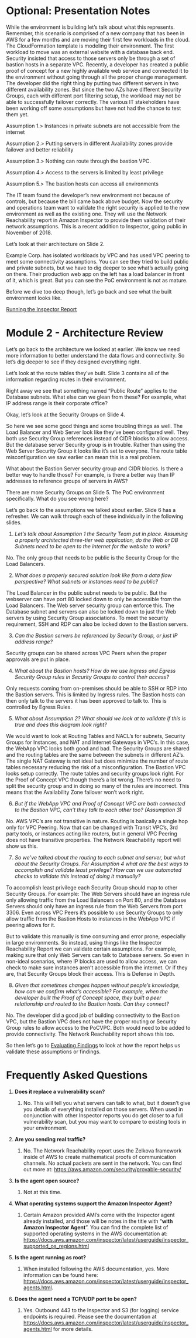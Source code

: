 Optional: Presentation Notes
============================

While the environment is building let’s talk about what this represents. Remember, this scenario is comprised of a new company that has been in AWS for a few months and are moving their first few workloads in the cloud. The CloudFormation template is modeling their environment. The first workload to move was an external website with a database back end. Security insisted that access to those servers only be through a set of bastion hosts in a separate VPC. Recently, a developer has created a public proof of concept for a new highly available web service and connected it to the environment without going through all the proper change management. The developer did the right thing by putting two different servers in two different availability zones. But since the two AZs have different Security Groups, each with different port filtering setup, the workload may not be able to successfully failover correctly. The various IT stakeholders have been working off some assumptions but have not had the chance to test them yet.

Assumption 1.\> Instances in private subnets are not accessible from the internet

Assumption 2.\> Putting servers in different Availability zones provide failover and better reliability

Assumption 3.\> Nothing can route through the bastion VPC.

Assumption 4.\> Access to the servers is limited by least privilege

Assumption 5.\> The bastion hosts can access all environments

The IT team found the developer’s new environment not because of controls, but because the bill came back above budget. Now the security and operations team want to validate the right security is applied to the new environment as well as the existing one. They will use the Network Reachability report in Amazon Inspector to provide them validation of their network assumptions. This is a recent addition to Inspector, going public in November of 2018. 

Let’s look at their architecture on Slide 2.

Example Corp. has isolated workloads by VPC and has used VPC peering to meet some connectivity assumptions. You can see they tried to build public and private subnets, but we have to dig deeper to see what’s actually going on there. Their production web app on the left has a load balancer in front of it, which is great. But you can see the PoC environment is not as mature.

Before we dive too deep though, let’s go back and see what the built environment looks like.

[Running the Inspector Report](02-running-inspector.md)

<a name="mod2"></a>Module 2 - Architecture Review
==============================

Let’s go back to the architecture we looked at earlier. We know we need more information to better understand the data flows and connectivity. So let’s dig deeper to see if they designed everything right.

Let’s look at the route tables they’ve built. Slide 3 contains all of the information regarding routes in their environment.

Right away we see that something named “Public Route” applies to the Database subnets. What else can we glean from these? For example, what IP address range is their corporate office?

Okay, let’s look at the Security Groups on Slide 4.

So here we see some good things and some troubling things as well. The Load Balancer and Web Server look like they’ve been configured well. They both use Security Group references instead of CIDR blocks to allow access. But the database server Security group is in trouble. Rather than using the Web Server Security Group it looks like it’s set to everyone. The route table misconfiguration we saw earlier can mean this is a real problem.

What about the Bastion Server security group and CIDR blocks. Is there a better way to handle those? For example, is there a better way than IP addresses to reference groups of servers in AWS?

There are more Security Groups on Slide 5. The PoC environment specifically. What do you see wrong here? 

Let’s go back to the assumptions we talked about earlier. Slide 6 has a refresher. We can walk through each of these individually in the following slides.

1.	*Let’s talk about Assumption 1 the Security Team put in place. Assuming a properly architected three-tier web application, do the Web or DB Subnets need to be open to the internet for the website to work?*

No. The only group that needs to be public is the Security Group for the Load Balancers.

2.	*What does a properly secured solution look like from a data flow perspective? What subnets or instances need to be public?*

The Load Balancer in the public subnet needs to be public. But the webserver can have port 80 locked down to only be accessible from the Load Balancers. The Web server security group can enforce this. The Database subnet and servers can also be locked down to just the Web servers by using Security Group associations. To meet the security requirement, SSH and RDP can also be locked down to the Bastion servers.

3.	*Can the Bastion servers be referenced by Security Group, or just IP address range?*

Security groups can be shared across VPC Peers when the proper approvals are put in place.

4.	*What about the Bastion hosts? How do we use Ingress and Egress Security Group rules in Security Groups to control their access?*

Only requests coming from on-premises should be able to SSH or RDP into the Bastion servers. This is limited by Ingress rules. The Bastion hosts can then only talk to the servers it has been approved to talk to. This is controlled by Egress Rules.

5.	*What about Assumption 2? What should we look at to validate if this is true and does this diagram look right?*

We would want to look at Routing Tables and NACL’s for subnets, Security Groups for Instances, and NAT and Internet Gateways in VPC’s. In this case, the WebApp VPC looks both good and bad. The Security Groups are shared and the routing tables are the same between the subnets in different AZ’s. The single NAT Gateway is not ideal but does minimize the number of route tables necessary reducing the risk of a misconfiguration. The Bastion VPC looks setup correctly. The route tables and security groups look right. For the Proof of Concept VPC though there’s a lot wrong. There’s no need to split the security group and in doing so many of the rules are incorrect. This means that the Availability Zone failover won’t work right.

6.	*But if the WebApp VPC and Proof of Concept VPC are both connected to the Bastion VPC, can’t they talk to each other too? (Assumption 3)*

No. AWS VPC’s are not transitive in nature. Routing is basically a single hop only for VPC Peering. Now that can be changed with Transit VPC’s, 3rd party tools, or instances acting like routers, but in general VPC Peering does not have transitive properties. The Network Reachability report will show us this.

7.	*So we’ve talked about the routing to each subnet and server, but what about the Security Groups. For Assumption 4 what are the best ways to accomplish and validate least privilege? How can we use automated checks to validate this instead of doing it manually?* 

To accomplish least privilege each Security Group should map to other Security Groups. For example: The Web Servers should have an ingress rule only allowing traffic from the Load Balancers on Port 80, and the Database Servers should only have an ingress rule from the Web Servers from port 3306. Even across VPC Peers it’s possible to use Security Groups to only allow traffic from the Bastion Hosts to instances in the WebApp VPC if peering allows for it.

But to validate this manually is time consuming and error prone, especially in large environments. So instead, using things like the Inspector Reachability Report we can validate certain assumptions. For example, making sure that only Web Servers can talk to Database servers. So even in non-ideal scenarios, where IP blocks are used to allow access, we can check to make sure instances aren’t accessible from the internet. Or if they are, that Security Groups block their access. This is Defense in Depth.

8.	*Given that sometimes changes happen without people’s knowledge, how can we confirm what’s accessible? For example, when the developer built the Proof of Concept space, they built a peer relationship and routed to the Bastion hosts. Can they connect?*

No. The developer did a good job of building connectivity to the Bastion VPC, but the Bastion VPC does not have the proper routing or Security Group rules to allow access to the PoCVPC. Both would need to be added to provide connectivity. The Network Reachability report shows this too.

So then let’s go to [Evaluating Findings](03-evaluate-findings.md) to look at how the report helps us validate these assumptions or findings.

<a name="faq"></a>Frequently Asked Questions
==========================

1.  **Does it replace a vulnerability scan?**

    1.  No. This will tell you what servers can talk to what, but it doesn’t give you details of everything installed on those servers. When used in conjunction with other Inspector reports you do get closer to a full vulnerability scan, but you may want to compare to existing tools in your environment.

2.  **Are you sending real traffic?**

    1.  No. The Network Reachability report uses the Zelkova framework inside of AWS to create mathematical proofs of communication channels. No actual packets are sent in the network. You can find out more at: <https://aws.amazon.com/security/provable-security/>

3.  **Is the agent open source?**

    1.  Not at this time.

4.  **What operating systems support the Amazon Inspector Agent?**

    1.  Certain Amazon provided AMI’s come with the Inspector agent already installed, and those will be notes in the title with “**with Amazon Inspector Agent**”. You can find the complete list of supported operating systems in the AWS documentation at: <https://docs.aws.amazon.com/inspector/latest/userguide/inspector_supported_os_regions.html>

5.  **Is the agent running as root?**

    1.  When installed following the AWS documentation, yes. More information can be found here: <https://docs.aws.amazon.com/inspector/latest/userguide/inspector_agents.html>.

6.  **Does the agent need a TCP/UDP port to be open?**

    1.  Yes. Outbound 443 to the Inspector and S3 (for logging) service endpoints is required. Please see the documentation at <https://docs.aws.amazon.com/inspector/latest/userguide/inspector_agents.html> for more details.
